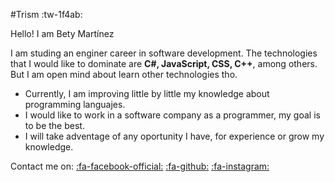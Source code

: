 #Trism :tw-1f4ab:

Hello! I am Bety Martínez

I am studing an enginer career in software development. The technologies that I would like to dominate are **C#, JavaScript, CSS, C++**, among others.
But I am open mind about learn other technologies tho.

- Currently, I am improving little by little my knowledge about programming languajes.
- I would like to work in a software company as a programmer, my goal is to be the best.
- I will take adventage of any oportunity I have, for experience or grow my knowledge.

Contact me on:
[:fa-facebook-official:](https://www.facebook.com/BettyMtzPerez/) [:fa-github:](https://github.com/tris460)  [:fa-instagram:](https://www.instagram.com/bety.mtz.xd/)
